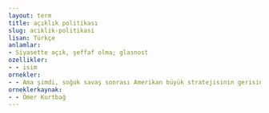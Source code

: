 ```yaml
---
layout: term
title: açıklık politikası
slug: aciklik-politikasi
lisan: Türkçe
anlamlar:
- Siyasette açık, şeffaf olma; glasnost
ozellikler:
- - isim
ornekler:
- - Ama şimdi, soğuk savaş sonrası Amerikan büyük stratejisinin gerisindeki bu açıklık politikası, 11 Eylül saldırılarını kolaylaştıran bir işlev görmüştü.
orneklerkaynak:
- - Ömer Kurtbağ
---
```

